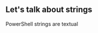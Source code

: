 <!-- CHAPTER START -->
## Let's talk about strings

PowerShell strings are textual

<!-- CHAPTER END -->